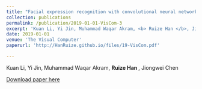 ```yaml
---
title: "Facial expression recognition with convolutional neural networks via a new face cropping and rotation strategy"
collection: publications
permalink: /publication/2019-01-01-VisCom-3
excerpt: 'Kuan Li, Yi Jin, Muhammad Waqar Akram, <b> Ruize Han </b>, Jiongwei Chen'
date: 2019-01-01
venue: 'The Visual Computer'
paperurl: 'http://HanRuize.github.io/files/19-VisCom.pdf'

---
```

Kuan Li, Yi Jin, Muhammad Waqar Akram, <b> Ruize Han </b>, Jiongwei Chen

[Download paper here](http://HanRuize.github.io/files/19-VisCom.pdf)

